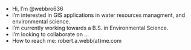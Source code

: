 - Hi, I’m @webbro636
- I’m interested in GIS applications in water resources managment, and environmental science. 
- I’m currently working towards a B.S. in Environmental Science.
- I’m looking to collaborate on ...
- How to reach me: robert.a.webb(at)me.com
